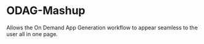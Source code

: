 # ODAG-Mashup
Allows the On Demand App Generation workflow to appear seamless to the user all in one page.
